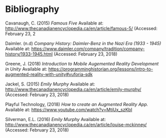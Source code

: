 # Bibliography #

Cavanaugh, C. (2015) *Famous Five* Available at: http://www.thecanadianencyclopedia.ca/en/article/famous-5/ (Accessed: February 23, 2

Daimler. (n.d) *Company History: Daimler-Benz in the Nazi Era (1933 - 1945)* Available at: https://www.daimler.com/company/tradition/company-history/1933-1945.html (Accessed: February 23, 2018)

Greene, J. (2018) *Introduction to Mobile Augemented Reality Development in Unity* Available at: https://programminghistorian.org/lessons/intro-to-augmented-reality-with-unity#vuforia-sdk

Jackel, S. (2015) *Emily Murphy* Available at: http://www.thecanadianencyclopedia.ca/en/article/emily-murphy/ (Accessed: February 23, 2018)

Playful Technology, (2018) *How to create an Augmented Reality App.* Available at: https://www.youtube.com/watch?v=MtiUx_szKbI

Silverman, E.L. (2016) *Emily Murphy* Available at: http://www.thecanadianencyclopedia.ca/en/article/louise-mckinney/ (Accessed: February 23, 2018)

